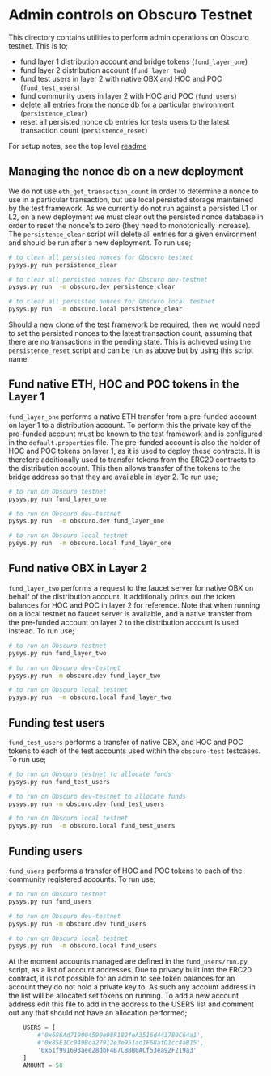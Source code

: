 Admin controls on Obscuro Testnet
=================================
This directory contains utilities to perform admin operations on Obscuro testnet. This is to;

- fund layer 1 distribution account and bridge tokens (`fund_layer_one`)
- fund layer 2 distribution account (`fund_layer_two`)
- fund test users in layer 2 with native OBX and HOC and POC (`fund_test_users`)
- fund community users in layer 2 with HOC and POC (`fund_users`)
- delete all entries from the nonce db for a particular environment (`persistence_clear`)
- reset all persisted nonce db entries for tests users to the latest transaction count (`persistence_reset`)

For setup notes, see the top level [readme](../README.md)


Managing the nonce db on a new deployment 
-----------------------------------------
We do not use `eth_get_transaction_count` in order to determine a nonce to use in a particular transaction, but use local
persisted storage maintained by the test framework. As we currently do not run against a persisted L1 or L2, on a new 
deployment we must clear out the persisted nonce database in order to reset the nonce's to zero (they need to monotonically 
increase). The `persistence_clear` script will delete all entries for a given environment and should be run after a new 
deployment. To run use;

```bash
# to clear all persisted nonces for Obscuro testnet 
pysys.py run persistence_clear

# to clear all persisted nonces for Obscuro dev-testnet 
pysys.py run  -m obscuro.dev persistence_clear

# to clear all persisted nonces for Obscuro local testnet 
pysys.py run  -m obscuro.local persistence_clear
```

Should a new clone of the test framework be required, then we would need to set the persisted nonces to the latest 
transaction count, assuming that there are no transactions in the pending state. This is achieved using the 
`persistence_reset` script and can be run as above but by using this script name. 


Fund native ETH, HOC and POC tokens in the Layer 1
--------------------------------------------------
`fund_layer_one` performs a native ETH transfer from a pre-funded account on layer 1 to a distribution account. To 
perform this the private key of the pre-funded account must be known to the test framework and is configured in the 
`default.properties` file. The pre-funded account is also the holder of HOC and POC tokens on layer 1, as it is used 
to deploy these contracts. It is therefore additionally used to transfer tokens from the ERC20 contracts to the 
distribution account. This then allows transfer of the tokens to the bridge address so that they are available in 
layer 2. To run use;

```bash
# to run on Obscuro testnet 
pysys.py run fund_layer_one

# to run on Obscuro dev-testnet 
pysys.py run  -m obscuro.dev fund_layer_one

# to run on Obscuro local testnet 
pysys.py run  -m obscuro.local fund_layer_one
```

Fund native OBX in Layer 2
----------------------------------------------------
`fund_layer_two` performs a request to the faucet server for native OBX on behalf of the distribution account.  It 
additionally prints out the token balances for HOC and POC in layer 2 for reference. Note that when running on a local 
testnet no faucet server is available, and a native transfer from the pre-funded account on layer 2 to the distribution 
account is used instead. To run use;

```bash
# to run on Obscuro testnet 
pysys.py run fund_layer_two

# to run on Obscuro dev-testnet 
pysys.py run -m obscuro.dev fund_layer_two

# to run on Obscuro local testnet 
pysys.py run  -m obscuro.local fund_layer_two
```

Funding test users
------------------
`fund_test_users` performs a transfer of native OBX, and HOC and POC tokens to each of the test accounts used within the 
`obscuro-test` testcases. To run use;

```bash
# to run on Obscuro testnet to allocate funds
pysys.py run fund_test_users

# to run on Obscuro dev-testnet to allocate funds
pysys.py run -m obscuro.dev fund_test_users

# to run on Obscuro local testnet 
pysys.py run  -m obscuro.local fund_test_users
```

Funding users
-------------
`fund_users` performs a transfer of HOC and POC tokens to each of the community registered accounts. 
To run use;

```bash
# to run on Obscuro testnet 
pysys.py run fund_users

# to run on Obscuro dev-testnet 
pysys.py run -m obscuro.dev fund_users

# to run on Obscuro local testnet 
pysys.py run  -m obscuro.local fund_users
```

At the moment accounts managed are defined in the `fund_users/run.py` script, as a list of account addresses. Due to 
privacy built into the ERC20 contract, it is not possible for an admin to see token balances for an account they do not 
hold a private key to. As such any account address in the list will be allocated set tokens on running. To add a new 
account address edit this file to add in the address to the USERS list and comment out any that should not have an 
allocation performed; 

```python
    USERS = [
        #'0x686Ad719004590e98F182feA3516d443780C64a1',
        #'0x85E1Cc949Bca27912e3e951ad1F68afD1cc4aB15',
        '0x61f991693aee28dbF4B7CBBB0ACf53ea92F219a3'
    ]
    AMOUNT = 50
```



